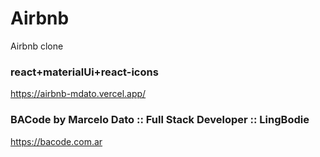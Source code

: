# Airbnb
Airbnb clone

### react+materialUi+react-icons
https://airbnb-mdato.vercel.app/

### BACode by Marcelo Dato :: Full Stack Developer :: LingBodie
https://bacode.com.ar
